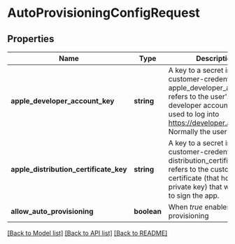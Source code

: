 # AutoProvisioningConfigRequest

## Properties
Name | Type | Description | Notes
------------ | ------------- | ------------- | -------------
**apple_developer_account_key** | **string** | A key to a secret in customer-credential-store. apple_developer_account refers to the user&#39;s developer account that is used to log into https://developer.apple.com. Normally the user&#39;s email. | [optional] 
**apple_distribution_certificate_key** | **string** | A key to a secret in customer-credential-store. distribution_certificate refers to the customer&#39;s certificate (that holds the private key) that will be used to sign the app. | [optional] 
**allow_auto_provisioning** | **boolean** | When *true* enables auto provisioning | [optional] 

[[Back to Model list]](../README.md#documentation-for-models) [[Back to API list]](../README.md#documentation-for-api-endpoints) [[Back to README]](../README.md)

